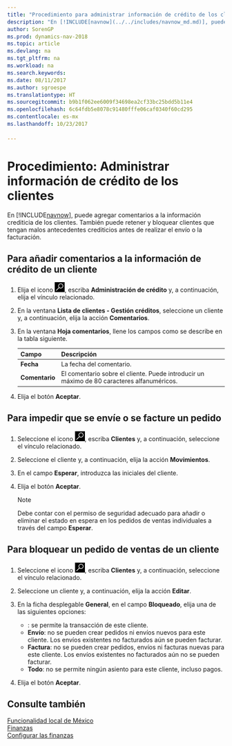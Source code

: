 ```yaml
---
title: "Procedimiento para administrar información de crédito de los clientes"
description: "En [!INCLUDE[navnow](../../includes/navnow_md.md)], puede agregar comentarios a la información crediticia de los clientes. También puede retener y bloquear clientes que tengan malos antecedentes crediticios antes de realizar el envío o la facturación."
author: SorenGP
ms.prod: dynamics-nav-2018
ms.topic: article
ms.devlang: na
ms.tgt_pltfrm: na
ms.workload: na
ms.search.keywords: 
ms.date: 08/11/2017
ms.author: sgroespe
ms.translationtype: HT
ms.sourcegitcommit: b9b1f062ee6009f34698ea2cf33bc25bdd5b11e4
ms.openlocfilehash: 6c64fdb5e8078c91480fffe06caf0340f60cd295
ms.contentlocale: es-mx
ms.lasthandoff: 10/23/2017

---
```

# <a name="how-to-manage-customer-credit-information"></a>Procedimiento: Administrar información de crédito de los clientes
En [!INCLUDE[navnow](../../includes/navnow_md.md)], puede agregar comentarios a la información crediticia de los clientes. También puede retener y bloquear clientes que tengan malos antecedentes crediticios antes de realizar el envío o la facturación.  

## <a name="to-add-comments-to-customer-credit-information"></a>Para añadir comentarios a la información de crédito de un cliente  
1.  Elija el icono ![Buscar página o informe](../../media/ui-search/search_small.png "icono de Buscar página o informe"), escriba **Administración de crédito** y, a continuación, elija el vínculo relacionado.  
2.  En la ventana **Lista de clientes - Gestión créditos**, seleccione un cliente y, a continuación, elija la acción **Comentarios**.  
3.  En la ventana **Hoja comentarios**, llene los campos como se describe en la tabla siguiente.  

    |Campo|Descripción|  
    |---------------------------------|---------------------------------------|  
    |**Fecha**|La fecha del comentario.|  
    |**Comentario**|El comentario sobre el cliente. Puede introducir un máximo de 80 caracteres alfanuméricos.|  

4.  Elija el botón **Aceptar**.  

## <a name="to-prevent-an-order-from-shipping-or-invoicing"></a>Para impedir que se envíe o se facture un pedido  
1.  Seleccione el icono ![Buscar página o informe](../../media/ui-search/search_small.png "icono Buscar página o informe"), escriba **Clientes** y, a continuación, seleccione el vínculo relacionado.  
2.  Seleccione el cliente y, a continuación, elija la acción **Movimientos**.  
3.  En el campo **Esperar**, introduzca las iniciales del cliente.  
4.  Elija el botón **Aceptar**.  

    > [!NOTE]  
    >  Debe contar con el permiso de seguridad adecuado para añadir o eliminar el estado en espera en los pedidos de ventas individuales a través del campo **Esperar**.  

## <a name="to-block-a-sales-order-for-a-customer"></a>Para bloquear un pedido de ventas de un cliente  
1.  Seleccione el icono ![Buscar página o informe](../../media/ui-search/search_small.png "icono Buscar página o informe"), escriba **Clientes** y, a continuación, seleccione el vínculo relacionado.  
2.  Seleccione un cliente y, a continuación, elija la acción **Editar**.  
3.  En la ficha desplegable **General**, en el campo **Bloqueado**, elija una de las siguientes opciones:  

    -   **<Blank>**: se permite la transacción de este cliente.  
    -   **Envío**: no se pueden crear pedidos ni envíos nuevos para este cliente. Los envíos existentes no facturados aún se pueden facturar.  
    -   **Factura**: no se pueden crear pedidos, envíos ni facturas nuevas para este cliente. Los envíos existentes no facturados aún no se pueden facturar.  
    -   **Todo**: no se permite ningún asiento para este cliente, incluso pagos.  
4.  Elija el botón **Aceptar**.  

## <a name="see-also"></a>Consulte también  
[Funcionalidad local de México](mexico-local-functionality.md)  
[Finanzas](../../finance.md)  
[Configurar las finanzas](../../finance.md)

